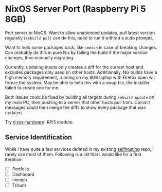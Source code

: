 # NixOS Server Port (Raspberry Pi 5 8GB)

Port server to NixOS. Want to allow unattended updates, pull latest version
regularly (`rebuild pull` can do this, need to run it without a sudo prompt).

Want to hold some packages back, like `immich` in case of breaking changes. Can
probably do this in pure Nix by failing the build if the major version changes,
then manually migrating.

Currently, updating inputs only creates a diff for the current host and excludes
packages only used on other hosts. Additionally, Nix builds have a high memory
requirement, running on my 8GB laptop with Firefox open will freeze the system.
May be able to help this with a swap file, the installer failed to create one
for me.

Both issues could be fixed by building all targets during `rebuild update` on my
main PC, then pushing to a server that other hosts pull from. Commit messages
could then merge the diffs to show every package that was updated.

Try [nixos-hardware](https://github.com/NixOS/nixos-hardware)' RPI5 module.

## Service Identification

While I have quite a few services defined in my existing
[selfhosting](https://github.com/kieranknowles1/selfhosting) repo, I rarely use
most of them. Following is a list that I would like for a first iteration:

- [ ] Portfolio
- [ ] Dashboard
- [ ] Immich
- [ ] Trilium
